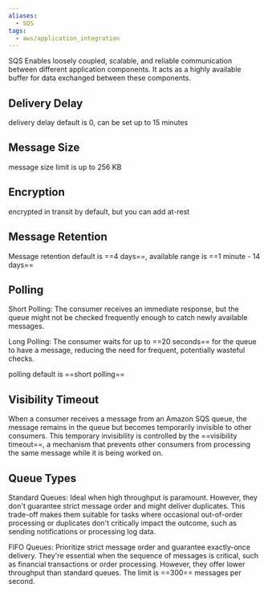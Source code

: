 ```yaml
---
aliases:
  - SQS
tags:
  - aws/application_integration
---
```

SQS Enables loosely coupled, scalable, and reliable communication between different application components. It acts as a highly available buffer for data exchanged between these components.

## Delivery Delay
delivery delay default is 0, can be set up to 15 minutes

## Message Size
message size limit is up to 256 KB

## Encryption
encrypted in transit by default, but you can add at-rest

## Message Retention
Message retention default is ==4 days==, available range is ==1 minute - 14 days==
<!-- clozeblock-end-->

## Polling
Short Polling: The consumer receives an immediate response, but the queue might not be checked frequently enough to catch newly available messages.

<!-- clozeblock-start oid="ObsWoKoxKUYkN9n8tkBvjlOq"-->
Long Polling: The consumer waits for up to ==20 seconds== for the queue to have a message, reducing the need for frequent, potentially wasteful checks.
<!-- clozeblock-end-->

<!-- clozeblock-start oid="ObsnhPfuaODG8ioBgoImPv00"-->
polling default is ==short polling==
<!-- clozeblock-end-->

## Visibility Timeout
<!-- clozeblock-start oid="ObsWv1ToZTuOIB7bQ9b047BT"-->
When a consumer receives a message from an Amazon SQS queue, the message remains in the queue but becomes temporarily invisible to other consumers. This temporary invisibility is controlled by the ==visibility timeout==, a mechanism that prevents other consumers from processing the same message while it is being worked on.
<!-- clozeblock-end-->

## Queue Types
Standard Queues: Ideal when high throughput is paramount. However, they don't guarantee strict message order and might deliver duplicates. This trade-off makes them suitable for tasks where occasional out-of-order processing or duplicates don't critically impact the outcome, such as sending notifications or processing log data.

<!-- clozeblock-start oid="ObsiRGW7BCpAG38iSoTCx1TU"-->
FIFO Queues: Prioritize strict message order and guarantee exactly-once delivery. They're essential when the sequence of messages is critical, such as financial transactions or order processing. However, they offer lower throughput than standard queues. The limit is ==300== messages per second.
<!-- clozeblock-end-->